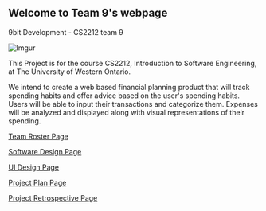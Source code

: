 ## Welcome to Team 9's webpage
9bit Development - CS2212 team 9

![Imgur](http://i.imgur.com/CW74HKO.png)

This Project is for the course CS2212, Introduction to Software Engineering, at The University of Western Ontario.

We intend to create a web based financial planning product that will track spending habits and offer advice based 
on the user's spending habits. Users will be able to input their transactions and categorize them. Expenses will 
be analyzed and displayed along with visual representations of their spending.

[Team Roster Page](TeamRoster.md)

[Software Design Page](SoftwareDesign.md)

[UI Design Page](UIDesign.md)

[Project Plan Page](ProjectPlan.md)

[Project Retrospective Page](ProjectRetro.md)
